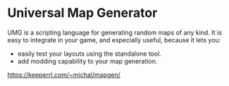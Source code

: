 # Universal Map Generator

UMG is a scripting language for generating random maps of any kind. It is easy to integrate in your game, and especially useful, because it lets you:
* easily test your layouts using the standalone tool.
* add modding capability to your map generation.

https://keeperrl.com/~michal/mapgen/
